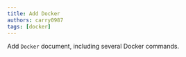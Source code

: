 ```yaml
---
title: Add Docker
authors: carry0987
tags: [docker]
---
```


<!-- truncate -->

Add `Docker` document, including several Docker commands.
